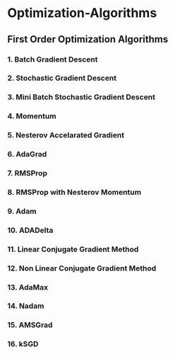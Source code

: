 # Optimization-Algorithms

## First Order Optimization Algorithms

### 1. Batch Gradient Descent
### 2. Stochastic Gradient Descent
### 3. Mini Batch Stochastic Gradient Descent
### 4. Momentum
### 5. Nesterov Accelarated Gradient
### 6. AdaGrad
### 7. RMSProp
### 8. RMSProp with Nesterov Momentum
### 9. Adam
### 10. ADADelta
### 11. Linear Conjugate Gradient Method
### 12. Non Linear Conjugate Gradient Method
### 13. AdaMax
### 14. Nadam
### 15. AMSGrad
### 16. kSGD
